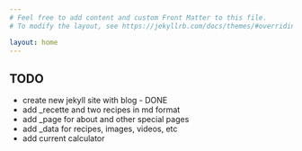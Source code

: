 ```yaml
---
# Feel free to add content and custom Front Matter to this file.
# To modify the layout, see https://jekyllrb.com/docs/themes/#overriding-theme-defaults

layout: home
---
```


## TODO
  - create new jekyll site with blog - DONE
  - add _recette and two recipes in md format
  - add _page for about and other special pages
  - add _data for recipes, images, videos, etc
  - add current calculator 
